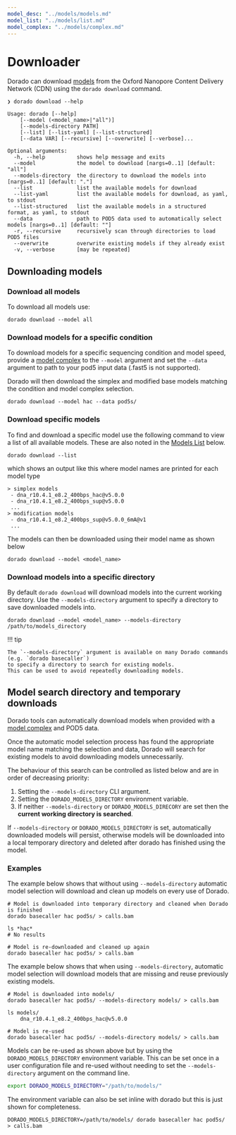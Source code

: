 ```yaml
---
model_desc: "../models/models.md"
model_list: "../models/list.md"
model_complex: "../models/complex.md"
---
```

# Downloader

Dorado can download [models]({{model_desc}}) from the Oxford Nanopore Content Delivery Network (CDN) using the `dorado download`
command.

```text hl_lines="1"
❯ dorado download --help

Usage: dorado [--help]
    [--model (<model_name>|"all")]
    [--models-directory PATH]
    [--list] [--list-yaml] [--list-structured]
    [--data VAR] [--recursive] [--overwrite] [--verbose]...

Optional arguments:
  -h, --help          shows help message and exits
  --model             the model to download [nargs=0..1] [default: "all"]
  --models-directory  the directory to download the models into [nargs=0..1] [default: "."]
  --list              list the available models for download
  --list-yaml         list the available models for download, as yaml, to stdout
  --list-structured   list the available models in a structured format, as yaml, to stdout
  --data              path to POD5 data used to automatically select models [nargs=0..1] [default: ""]
  -r, --recursive     recursively scan through directories to load POD5 files
  --overwrite         overwrite existing models if they already exist
  -v, --verbose       [may be repeated]
```

## Downloading models

### Download all models

To download all models use:

```dorado
dorado download --model all
```

### Download models for a specific condition

To download models for a specific sequencing condition and model speed, provide a
[model complex]({{model_complex}}) to the `--model` argument
and set the `--data` argument to path to your pod5 input data (.fast5 is not supported).

Dorado will then download the simplex and modified base models matching the condition and model complex selection.

```dorado
dorado download --model hac --data pod5s/
```

### Download specific models

To find and download a specific model use the following command to view a list of all available models.
These are also noted in the [Models List]({{model_list}}) below.

```dorado
dorado download --list
```

which shows an output like this where model names are printed for each model type

```text
> simplex models
 - dna_r10.4.1_e8.2_400bps_hac@v5.0.0
 - dna_r10.4.1_e8.2_400bps_sup@v5.0.0
 ...
> modification models
 - dna_r10.4.1_e8.2_400bps_sup@v5.0.0_6mA@v1
 ...
```

The models can then be downloaded using their model name as shown below

```dorado
dorado download --model <model_name>
```

### Download models into a specific directory

By default `dorado download` will download models into the current working directory.
Use the `--models-directory` argument to specify a directory to save downloaded models into.

```dorado
dorado download --model <model_name> --models-directory /path/to/models_directory
```

!!! tip

    The `--models-directory` argument is available on many Dorado commands (e.g. `dorado basecaller`)
    to specify a directory to search for existing models.
    This can be used to avoid repeatedly downloading models.

## Model search directory and temporary downloads

Dorado tools can automatically download models when provided with a [model complex]({{model_complex}})
and POD5 data.

Once the automatic model selection process has found the appropriate model name matching the selection and data,
Dorado will search for existing models to avoid downloading models unnecessarily.

The behaviour of this search can be controlled as listed below and are in order of decreasing priority:

1. Setting the `--models-directory` CLI argument.
2. Setting the `DORADO_MODELS_DIRECTORY` environment variable.
3. If neither `--models-directory` or `DORADO_MODELS_DIRECORY` are set then the **current working directory is searched**.

If `--models-directory` or `DORADO_MODELS_DIRECTORY` is set, automatically downloaded models will persist,
otherwise models will be downloaded into a local temporary directory and deleted after dorado has finished
using the model.

### Examples

The example below shows that without using `--models-directory` automatic model selection will download and
clean up models on every use of Dorado.

```dorado
# Model is downloaded into temporary directory and cleaned when Dorado is finished
dorado basecaller hac pod5s/ > calls.bam

ls *hac*
# No results

# Model is re-downloaded and cleaned up again
dorado basecaller hac pod5s/ > calls.bam
```

The example below shows that when using `--models-directory`, automatic model selection will
download models that are missing and reuse previously existing models.

```dorado
# Model is downloaded into models/
dorado basecaller hac pod5s/ --models-directory models/ > calls.bam

ls models/
    dna_r10.4.1_e8.2_400bps_hac@v5.0.0

# Model is re-used
dorado basecaller hac pod5s/ --models-directory models/ > calls.bam
```

Models can be re-used as shown above but by using the `DORADO_MODELS_DIRECTORY`
environment variable. This can be set once in a user configuration file and re-used without
needing to set the `--models-directory` argument on the command line.

```bash
export DORADO_MODELS_DIRECTORY="/path/to/models/"
```

The environment variable can also be set inline with dorado but this is just shown for completeness.

```dorado
DORADO_MODELS_DIRECTORY=/path/to/models/ dorado basecaller hac pod5s/ > calls.bam
```
